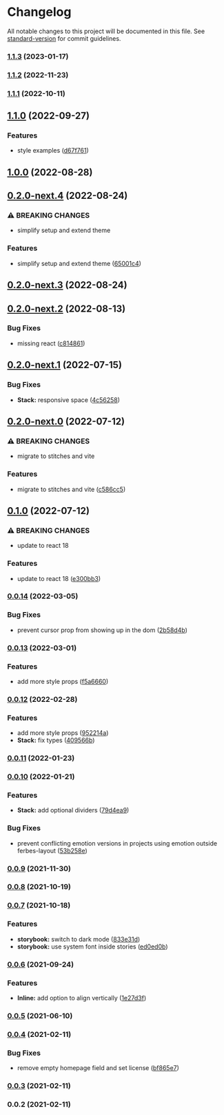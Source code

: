 # Changelog

All notable changes to this project will be documented in this file. See [standard-version](https://github.com/conventional-changelog/standard-version) for commit guidelines.

### [1.1.3](https://github.com/mortzmortz/ferbes-layout/compare/v1.1.2...v1.1.3) (2023-01-17)

### [1.1.2](https://github.com/mortzmortz/ferbes-layout/compare/v1.1.1...v1.1.2) (2022-11-23)

### [1.1.1](https://github.com/mortzmortz/ferbes-layout/compare/v1.1.0...v1.1.1) (2022-10-11)

## [1.1.0](https://github.com/mortzmortz/ferbes-layout/compare/v1.0.0...v1.1.0) (2022-09-27)


### Features

* style examples ([d67f761](https://github.com/mortzmortz/ferbes-layout/commit/d67f76188f6a51f1ef53ae60f45dbdc78ca93b54))

## [1.0.0](https://github.com/mortzmortz/ferbes-layout/compare/v0.2.0-next.4...v1.0.0) (2022-08-28)

## [0.2.0-next.4](https://github.com/mortzmortz/ferbes-layout/compare/v0.2.0-next.3...v0.2.0-next.4) (2022-08-24)


### ⚠ BREAKING CHANGES

* simplify setup and extend theme

### Features

* simplify setup and extend theme ([65001c4](https://github.com/mortzmortz/ferbes-layout/commit/65001c4e9df45815950a0b6a38e2ba35e043c43c))

## [0.2.0-next.3](https://github.com/mortzmortz/ferbes-layout/compare/v0.2.0-next.2...v0.2.0-next.3) (2022-08-24)

## [0.2.0-next.2](https://github.com/mortzmortz/ferbes-layout/compare/v0.2.0-next.1...v0.2.0-next.2) (2022-08-13)


### Bug Fixes

* missing react ([c814861](https://github.com/mortzmortz/ferbes-layout/commit/c814861dd9542886aef73f4f39ed85f69959492f))

## [0.2.0-next.1](https://github.com/mortzmortz/ferbes-layout/compare/v0.2.0-next.0...v0.2.0-next.1) (2022-07-15)


### Bug Fixes

* **Stack:** responsive space ([4c56258](https://github.com/mortzmortz/ferbes-layout/commit/4c5625822dbdb83c2c76ed1054c6923769b8eee0))

## [0.2.0-next.0](https://github.com/mortzmortz/ferbes-layout/compare/v0.1.0...v0.2.0-next.0) (2022-07-12)


### ⚠ BREAKING CHANGES

* migrate to stitches and vite

### Features

* migrate to stitches and vite ([c586cc5](https://github.com/mortzmortz/ferbes-layout/commit/c586cc530b85d20719a610b82257bbc6e94a0132))

## [0.1.0](https://github.com/mortzmortz/ferbes-layout/compare/v0.0.14...v0.1.0) (2022-07-12)


### ⚠ BREAKING CHANGES

* update to react 18

### Features

* update to react 18 ([e300bb3](https://github.com/mortzmortz/ferbes-layout/commit/e300bb3dafe091de6b5f036d7be2b6e2f3c1cc37))

### [0.0.14](https://github.com/mortzmortz/ferbes-layout/compare/v0.0.13...v0.0.14) (2022-03-05)


### Bug Fixes

* prevent cursor prop from showing up in the dom ([2b58d4b](https://github.com/mortzmortz/ferbes-layout/commit/2b58d4b4b5b86178c161a913743a8316f0a60fa3))

### [0.0.13](https://github.com/mortzmortz/ferbes-layout/compare/v0.0.12...v0.0.13) (2022-03-01)


### Features

* add more style props ([f5a6660](https://github.com/mortzmortz/ferbes-layout/commit/f5a6660ec9c5fef22e947f6ff93b7d92f09e411e))

### [0.0.12](https://github.com/mortzmortz/ferbes-layout/compare/v0.0.11...v0.0.12) (2022-02-28)


### Features

* add more style props ([952214a](https://github.com/mortzmortz/ferbes-layout/commit/952214a2ede368feef286b602c112b55748f9310))
* **Stack:** fix types ([409566b](https://github.com/mortzmortz/ferbes-layout/commit/409566bd6b987599c2d058c39b9f36b5162f58ae))

### [0.0.11](https://github.com/mortzmortz/ferbes-layout/compare/v0.0.10...v0.0.11) (2022-01-23)

### [0.0.10](https://github.com/mortzmortz/ferbes-layout/compare/v0.0.9...v0.0.10) (2022-01-21)


### Features

* **Stack:** add optional dividers ([79d4ea9](https://github.com/mortzmortz/ferbes-layout/commit/79d4ea9fce5d3b752660e3b75c890be2df3fe1a6))


### Bug Fixes

* prevent conflicting emotion versions in projects using emotion outside ferbes-layout ([53b258e](https://github.com/mortzmortz/ferbes-layout/commit/53b258eeaa8d315b611b8b87110d20a7c229f2e7))

### [0.0.9](https://github.com/mortzmortz/ferbes-layout/compare/v0.0.8...v0.0.9) (2021-11-30)

### [0.0.8](https://github.com/mortzmortz/ferbes-layout/compare/v0.0.7...v0.0.8) (2021-10-19)

### [0.0.7](https://github.com/mortzmortz/ferbes-layout/compare/v0.0.6...v0.0.7) (2021-10-18)


### Features

* **storybook:** switch to dark mode ([833e31d](https://github.com/mortzmortz/ferbes-layout/commit/833e31dca245ef297dc706e260a8c59ca8432dde))
* **storybook:** use system font inside stories ([ed0ed0b](https://github.com/mortzmortz/ferbes-layout/commit/ed0ed0b7f149cecefa5876f3d358eddfb1e847e8))

### [0.0.6](https://github.com/mortzmortz/ferbes-layout/compare/v0.0.5...v0.0.6) (2021-09-24)


### Features

* **Inline:** add option to align vertically ([1e27d3f](https://github.com/mortzmortz/ferbes-layout/commit/1e27d3f1afa00318926dceeed314149a12cfd0ab))

### [0.0.5](https://github.com/mortzmortz/ferbes-layout/compare/v0.0.4...v0.0.5) (2021-06-10)

### [0.0.4](https://github.com/mortzmortz/ferbes-layout/compare/v0.0.3...v0.0.4) (2021-02-11)


### Bug Fixes

* remove empty homepage field and set license ([bf865e7](https://github.com/mortzmortz/ferbes-layout/commit/bf865e7fd796321789a9efbce60c6b3a0f518548))

### [0.0.3](https://github.com/mortzmortz/ferbes-layout/compare/v0.0.2...v0.0.3) (2021-02-11)

### 0.0.2 (2021-02-11)
